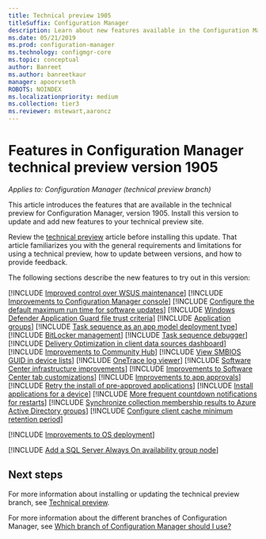 ```yaml
---
title: Technical preview 1905
titleSuffix: Configuration Manager
description: Learn about new features available in the Configuration Manager technical preview branch version 1905.
ms.date: 05/21/2019
ms.prod: configuration-manager
ms.technology: configmgr-core
ms.topic: conceptual
author: Banreet
ms.author: banreetkaur
manager: apoorvseth
ROBOTS: NOINDEX
ms.localizationpriority: medium
ms.collection: tier3
ms.reviewer: mstewart,aaroncz 
---
```


# Features in Configuration Manager technical preview version 1905

*Applies to: Configuration Manager (technical preview branch)*

This article introduces the features that are available in the technical preview for Configuration Manager, version 1905. Install this version to update and add new features to your technical preview site.

Review the [technical preview](../technical-preview.md) article before installing this update. That article familiarizes you with the general requirements and limitations for using a technical preview, how to update between versions, and how to provide feedback.

The following sections describe the new features to try out in this version:

<!-- [!INCLUDE [Example feature name](includes/1903/1234567.md)] -->

[!INCLUDE [Improved control over WSUS maintenance](includes/1905/4110109.md)]
[!INCLUDE [Improvements to Configuration Manager console](includes/1905/4616810.md)]
[!INCLUDE [Configure the default maximum run time for software updates](includes/1905/3734426.md)]
[!INCLUDE [Windows Defender Application Guard file trust criteria](includes/1905/3555858.md)]
[!INCLUDE [Application groups](includes/1905/3555907.md)]
[!INCLUDE [Task sequence as an app model deployment type](includes/1905/3555953.md)]
[!INCLUDE [BitLocker management](includes/1905/3601034.md)]
[!INCLUDE [Task sequence debugger](includes/1905/3612274.md)]
[!INCLUDE [Delivery Optimization in client data sources dashboard](includes/1905/3555759.md)]
[!INCLUDE [Improvements to Community Hub](includes/1905/4224401.md)]
[!INCLUDE [View SMBIOS GUID in device lists](includes/1905/4526580.md)]
[!INCLUDE [OneTrace log viewer](includes/1905/3555962.md)]
[!INCLUDE [Software Center infrastructure improvements](includes/1905/3555950.md)]
[!INCLUDE [Improvements to Software Center tab customizations](includes/1905/4063773.md)]
[!INCLUDE [Improvements to app approvals](includes/1905/4224910.md)]
[!INCLUDE [Retry the install of pre-approved applications](includes/1905/4336307.md)]
[!INCLUDE [Install applications for a device](includes/1905/4402180.md)]
[!INCLUDE [More frequent countdown notifications for restarts](includes/1905/3976435.md)]
[!INCLUDE [Synchronize collection membership results to Azure Active Directory groups](includes/1905/3607475.md)]
[!INCLUDE [Configure client cache minimum retention period](includes/1905/4485509.md)]

[!INCLUDE [Improvements to OS deployment](includes/1905/4512937.md)]
<!-- 4512937,4224642  -->

[!INCLUDE [Add a SQL Server Always On availability group node](includes/1905/3127336.md)]


<!-- ## Known issues -->

<!-- [!INCLUDE [Client health dashboard](includes/1903/known-issue-health.md)] -->

## Next steps

For more information about installing or updating the technical preview branch, see [Technical preview](../technical-preview.md).

For more information about the different branches of Configuration Manager, see [Which branch of Configuration Manager should I use?](../../understand/which-branch-should-i-use.md)

